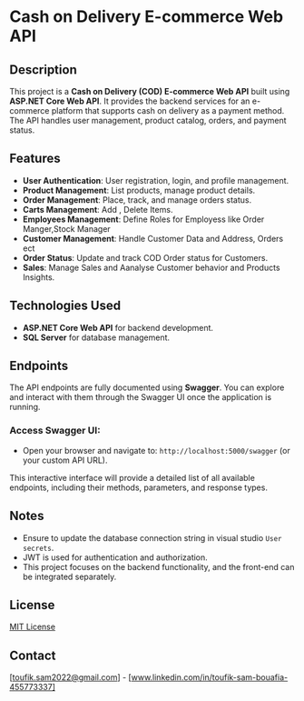# Cash on Delivery E-commerce Web API

## Description
This project is a **Cash on Delivery (COD) E-commerce Web API** built using **ASP.NET Core Web API**. It provides the backend services for an e-commerce platform that supports cash on delivery as a payment method. The API handles user management, product catalog, orders, and payment status.

## Features
- **User Authentication**: User registration, login, and profile management.
- **Product Management**: List products, manage product details.
- **Order Management**: Place, track, and manage orders status.
- **Carts Management**: Add , Delete Items.
- **Employees Management**: Define Roles for Employess like Order Manger,Stock Manager
- **Customer Management**: Handle Customer Data and Address, Orders ect
- **Order Status**: Update and track COD Order status for Customers.
- **Sales**: Manage Sales and Aanalyse Customer behavior and Products Insights.

## Technologies Used
- **ASP.NET Core Web API** for backend development.
- **SQL Server** for database management.
 
## Endpoints
The API endpoints are fully documented using **Swagger**. You can explore and interact with them through the Swagger UI once the application is running.

### Access Swagger UI:
- Open your browser and navigate to: `http://localhost:5000/swagger` (or your custom API URL).

This interactive interface will provide a detailed list of all available endpoints, including their methods, parameters, and response types.


## Notes
- Ensure to update the database connection string in visual studio `User secrets`.
- JWT is used for authentication and authorization.
- This project focuses on the backend functionality, and the front-end can be integrated separately.

## License
[MIT License](LICENSE)

## Contact
[toufik.sam2022@gmail.com] - [www.linkedin.com/in/toufik-sam-bouafia-455773337]

